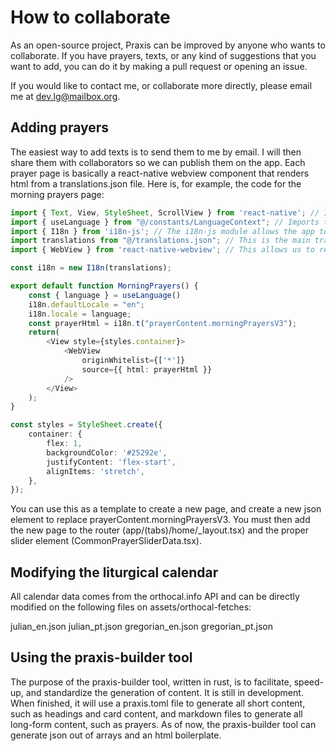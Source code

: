 # How to collaborate
As an open-source project, Praxis can be improved by anyone who wants to collaborate. If you have prayers, texts, or any kind of suggestions that you want to add, you can do it by making a pull request or opening an issue.

If you would like to contact me, or collaborate more directly, please email me at dev.lg@mailbox.org.

## Adding prayers
The easiest way to add texts is to send them to me by email. I will then share them with collaborators so we can publish them on the app. Each prayer page is basically a react-native webview component that renders html from a translations.json file. Here is, for example, the code for the morning prayers page:

``` typescript
import { Text, View, StyleSheet, ScrollView } from 'react-native'; // Imports relevant react-native modules
import { useLanguage } from "@/constants/LanguageContext"; // Imports the language settings for the app
import { I18n } from 'i18n-js'; // The i18n-js module allows the app to use multiple translations
import translations from "@/translations.json"; // This is the main translation file
import { WebView } from 'react-native-webview'; // This allows us to render the page as a web browser would do

const i18n = new I18n(translations);

export default function MorningPrayers() {
    const { language } = useLanguage()
    i18n.defaultLocale = "en";
    i18n.locale = language;
    const prayerHtml = i18n.t("prayerContent.morningPrayersV3");
    return(
        <View style={styles.container}>
            <WebView
                originWhitelist={['*']}
                source={{ html: prayerHtml }}
            />
        </View>
    );
}

const styles = StyleSheet.create({
    container: {
        flex: 1,
        backgroundColor: '#25292e',
        justifyContent: 'flex-start',
        alignItems: 'stretch',
    },
});
```

You can use this as a template to create a new page, and create a new json element to replace prayerContent.morningPrayersV3.
You must then add the new page to the router (app/(tabs)/home/_layout.tsx) and the proper slider element (CommonPrayerSliderData.tsx).

## Modifying the liturgical calendar
All calendar data comes from the orthocal.info API and can be directly modified on the following files on assets/orthocal-fetches:

julian_en.json
julian_pt.json
gregorian_en.json
gregorian_pt.json

## Using the praxis-builder tool
The purpose of the praxis-builder tool, written in rust, is to facilitate, speed-up, and standardize the generation of content. It is still in development. When finished, it will use a praxis.toml file to generate all short content, such as headings and card content, and markdown files to generate all long-form content, such as prayers. As of now, the praxis-builder tool can generate json out of arrays and an html boilerplate.

